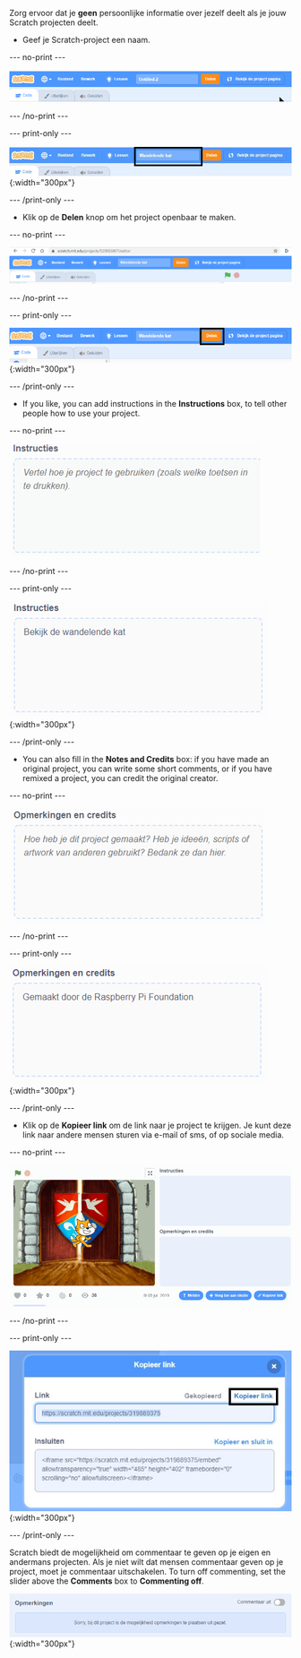 Zorg ervoor dat je **geen** persoonlijke informatie over jezelf deelt als je jouw Scratch projecten deelt.

- Geef je Scratch-project een naam.

--- no-print ---

![Changing "Untitled" to "Walking Cat" to name the project, in the box to the left of the orange 'Share' button at the top of the screen.](images/name_file.gif)

--- /no-print ---

--- print-only ---

![The project name box with the new name 'Walking Cat' highlighted, to the left of the orange 'Share' button at the top of the screen.](images/name_file.png){:width="300px"}

--- /print-only ---

- Klik op de **Delen** knop om het project openbaar te maken.

--- no-print ---

![Klik op de oranje knop 'Delen' bovenaan het scherm. Then, a message appears saying "Your project is now shared."](images/share.gif)

--- /no-print ---

--- print-only ---

![The orange 'Share' button at the top of the screen highlighted.](images/share.png){:width="300px"}

--- /print-only ---

- If you like, you can add instructions in the **Instructions** box, to tell other people how to use your project.

--- no-print ---

![Typ "Kijk naar de kat die loopt" in het vak 'Instructies'.](images/add_instructions.gif)

--- /no-print ---

--- print-only ---

![The 'Instructions' box, showing "Watch the cat walk" typed in.](images/add_instructions.png){:width="300px"}

--- /print-only ---

- You can also fill in the **Notes and Credits** box: if you have made an original project, you can write some short comments, or if you have remixed a project, you can credit the original creator.

--- no-print ---

![Typ "Gemaakt door de Raspberry Pi Foundation" in het vak 'Opmerkingen en credits'.](images/notes_and_credits.gif)

--- /no-print ---

--- print-only ---

![The 'Notes and Credits' box, showing "Made by The Raspberry Pi Foundation" typed in.](images/notes_and_credits.png){:width="300px"}

--- /print-only ---

- Klik op de **Kopieer link** om de link naar je project te krijgen. Je kunt deze link naar andere mensen sturen via e-mail of sms, of op sociale media.

--- no-print ---

![Clicking on 'Copy Link', which opens a 'Copy Link' dialog box. Then, in the dialog box, highlighting the URL under 'Link', and selecting 'Copy link'.](images/copy_link.gif)

--- /no-print ---

--- print-only ---

![The 'Copy link' button highlighted, in the 'Copy Link' dialog box.](images/copy_link.png){:width="300px"}

--- /print-only ---

Scratch biedt de mogelijkheid om commentaar te geven op je eigen en andermans projecten. Als je niet wilt dat mensen commentaar geven op je project, moet je commentaar uitschakelen. To turn off commenting, set the slider above the **Comments** box to **Commenting off**.

![The slider above the 'Comments' box is in the 'Commenting off' position. A message is shown saying "Sorry, comment posting has been turned off for this project."](images/comments-off.png){:width="300px"}
